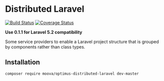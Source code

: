 # Distributed Laravel

[![Build Status](https://travis-ci.org/esbenp/distributed-laravel.svg)](https://travis-ci.org/esbenp/distributed-laravel) [![Coverage Status](https://coveralls.io/repos/esbenp/distributed-laravel/badge.svg?branch=master)](https://coveralls.io/r/esbenp/distributed-laravel?branch=master)

**Use 0.1.1 for Laravel 5.2 compatibility**

Some service providers to enable a Laravel project structure that is grouped by components rather than class types.

## Installation

```bash
composer require moova/optimus-distributed-laravel dev-master
```
